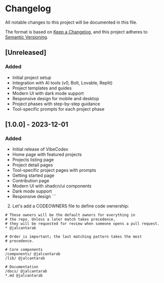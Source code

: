 # Changelog

All notable changes to this project will be documented in this file.

The format is based on [Keep a Changelog](https://keepachangelog.com/en/1.0.0/),
and this project adheres to [Semantic Versioning](https://semver.org/spec/v2.0.0.html).

## [Unreleased]

### Added
- Initial project setup
- Integration with AI tools (v0, Bolt, Lovable, Replit)
- Project templates and guides
- Modern UI with dark mode support
- Responsive design for mobile and desktop
- Project phases with step-by-step guidance
- Tool-specific prompts for each project phase

## [1.0.0] - 2023-12-01

### Added
- Initial release of VibeCodex
- Home page with featured projects
- Projects listing page
- Project detail pages
- Tool-specific project pages with prompts
- Getting started page
- Contribution page
- Modern UI with shadcn/ui components
- Dark mode support
- Responsive design
\`\`\`

2. Let's add a CODEOWNERS file to define code ownership:

```plaintext file=".github/CODEOWNERS"
# These owners will be the default owners for everything in
# the repo. Unless a later match takes precedence,
# they will be requested for review when someone opens a pull request.
* @jalcantarab

# Order is important; the last matching pattern takes the most
# precedence.

# Core components
/components/ @jalcantarab
/lib/ @jalcantarab

# Documentation
/docs/ @jalcantarab
*.md @jalcantarab
